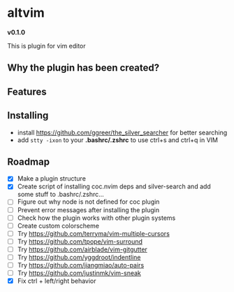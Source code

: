 # altvim

**v0.1.0**

This is plugin for vim editor

## Why the plugin has been created?


## Features

## Installing

- install https://github.com/ggreer/the_silver_searcher for better searching
- add `stty -ixon` to your **.bashrc/.zshrc** to use ctrl+s and ctrl+q in VIM


## Roadmap

- [x] Make a plugin structure
- [x] Create script of installing coc.nvim deps and silver-search and add some stuff to .bashrc/.zshrc...
- [ ] Figure out why node is not defined for coc plugin
- [ ] Prevent error messages after installing the plugin
- [ ] Check how the plugin works with other plugin systems
- [ ] Create custom colorscheme
- [ ] Try https://github.com/terryma/vim-multiple-cursors
- [ ] Try https://github.com/tpope/vim-surround
- [ ] Try https://github.com/airblade/vim-gitgutter
- [ ] Try https://github.com/yggdroot/indentline
- [ ] Try https://github.com/jiangmiao/auto-pairs
- [ ] Try https://github.com/justinmk/vim-sneak
- [x] Fix ctrl + left/right behavior
